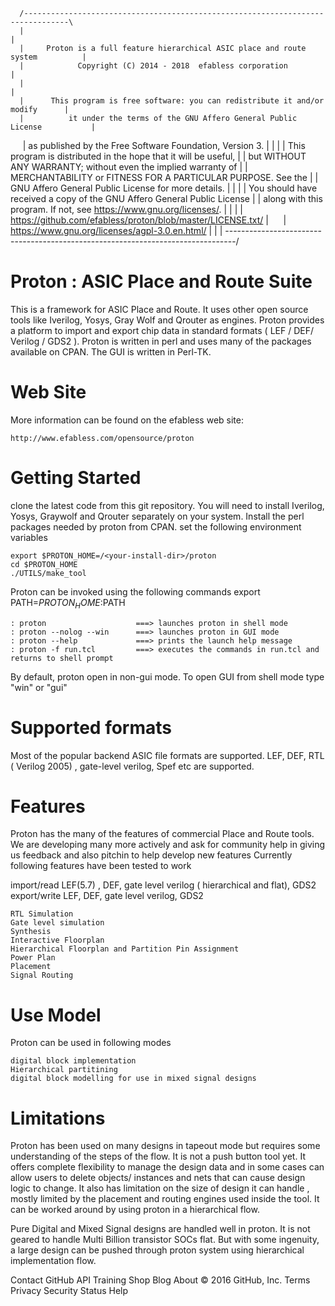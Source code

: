       /--------------------------------------------------------------------------------\
      |	                                                                               |
      |     Proton is a full feature hierarchical ASIC place and route system          |
      |            Copyright (C) 2014 - 2018  efabless corporation                     |
      |	                                                                               |
      |      This program is free software: you can redistribute it and/or modify      |
      |          it under the terms of the GNU Affero General Public License           |
      |           as published by the Free Software Foundation, Version 3.             |
      |	                                                                               |
      |       This program is distributed in the hope that it will be useful,          |
      |       but WITHOUT ANY WARRANTY; without even the implied warranty of           |
      |       MERCHANTABILITY or FITNESS FOR A PARTICULAR PURPOSE.  See the            |
      |            GNU Affero General Public License for more details.                 |
      |	                                                                               |
      |    You should have received a copy of the GNU Affero General Public License    |
      |     along with this program.  If not, see <https://www.gnu.org/licenses/>.     |
      |	                                                                               |
      |       <https://github.com/efabless/proton/blob/master/LICENSE.txt/>            |
      |             <https://www.gnu.org/licenses/agpl-3.0.en.html/>                   |
      |                                                                                |
      \--------------------------------------------------------------------------------/

Proton : ASIC Place and Route Suite
===================================

This is a framework for ASIC Place and Route. It uses other open source tools like Iverilog, Yosys, Gray Wolf and Qrouter as engines.
Proton provides a platform to import and export chip data in standard formats ( LEF / DEF/ Verilog / GDS2 ). 
Proton is written in perl and uses many of the packages available on CPAN. The GUI is written in Perl-TK. 


Web Site
========

More information can be found on the efabless web site:

	http://www.efabless.com/opensource/proton


Getting Started
===============
clone the latest code from this git repository. You will need to install Iverilog, Yosys, Graywolf and Qrouter separately on your system. Install the perl packages needed by proton from CPAN.
set the following environment variables

	export $PROTON_HOME=/<your-install-dir>/proton
	cd $PROTON_HOME
	./UTILS/make_tool

Proton can be invoked using the following commands
export PATH=$PROTON_HOME:$PATH

	: proton                    ===> launches proton in shell mode
	: proton --nolog --win      ===> launches proton in GUI mode
	: proton --help             ===> prints the launch help message
	: proton -f run.tcl         ===> executes the commands in run.tcl and returns to shell prompt

By default, proton open in non-gui mode. To open GUI from shell mode type "win" or "gui" 



Supported formats
=================================
Most of the popular backend ASIC file formats are supported. LEF, DEF, RTL ( Verilog 2005) , gate-level verilog, Spef etc are supported. 


Features
==========================
Proton has the many of the features of commercial Place and Route tools. We are developing many more actively and ask for community help in giving us feedback and also pitchin to help develop new features
Currently following features have been tested to work

import/read LEF(5.7) , DEF, gate level verilog ( hierarchical and flat), GDS2
export/write  LEF, DEF, gate level verilog, GDS2

	RTL Simulation
	Gate level simulation
	Synthesis
	Interactive Floorplan
	Hierarchical Floorplan and Partition Pin Assignment
	Power Plan
	Placement
	Signal Routing

Use Model
===========================
Proton can be used in following modes

	digital block implementation
	Hierarchical partitining
	digital block modelling for use in mixed signal designs 

Limitations
===========================
Proton has been used on many designs in tapeout mode but requires some understanding of the steps of the flow. It is not a push button tool yet. It offers complete flexibility to manage the design data and in some cases can allow users to delete objects/ instances and nets that can cause design logic to change. It also has limitation on the size of design it can handle , mostly limited by the placement and routing engines used inside the tool. It can be worked around by using proton in a hierarchical flow.

Pure Digital and Mixed Signal designs are handled well in proton. It is not geared to handle Multi Billion transistor SOCs flat. But with some ingenuity, a large design can be pushed through proton system using hierarchical implementation flow.



Contact GitHub API Training Shop Blog About
© 2016 GitHub, Inc. Terms Privacy Security Status Help
